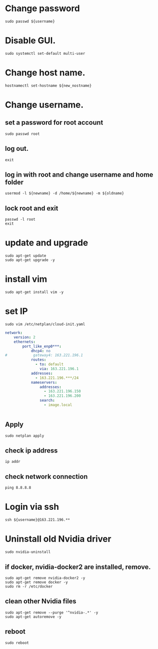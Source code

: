 # Change password
```shell
sudo passwd ${username}
```

# Disable GUI.
```shell
sudo systemctl set-default multi-user
```

# Change host name.
```shell
hostnamectl set-hostname ${new_nostname}
```

# Change username.
## set a password for root account
```shell
sudo passwd root
```
## log out.
```shell
exit
```
## log in with root and change username and home folder
```shell
usermod -l ${newname} -d /home/${newname} -m ${oldname}
```
## lock root and exit
```shell
passwd -l root
exit
```

# update and upgrade
```shell
sudo apt-get update
sudo apt-get upgrade -y
```

# install vim
```shell
sudo apt-get install vim -y
```

# set IP
```shell
sudo vim /etc/netplan/cloud-init.yaml
```
```yaml
network:
    version: 2
    ethernets:
        port_like_enp0***:
            dhcp4: no
#            gateway4: 163.221.196.1
            routes:
              - to: default
                via: 163.221.196.1
            addresses:
              - 163.221.196.***/24
            nameservers:
                addresses:
                  - 163.221.196.150
                  - 163.221.196.200
                search:
                  - image.local
            
```
## Apply 
```shell
sudo netplan apply
```

## check ip address
```shell 
ip addr
```

## check network connection
```shell
ping 8.8.8.8
```

# Login via ssh
```shell
ssh ${username}@163.221.196.**
```

# Uninstall old Nvidia driver
```shell
sudo nvidia-uninstall
```
## if docker, nvidia-docker2 are installed, remove.
```shell
sudo apt-get remove nvidia-docker2 -y
sudo apt-get remove docker -y
sudo rm -r /etc/docker
```
## clean other Nvidia files
```shell
sudo apt-get remove --purge '^nvidia-.*' -y
sudo apt-get autoremove -y
```
## reboot
```shell
sudo reboot
```

